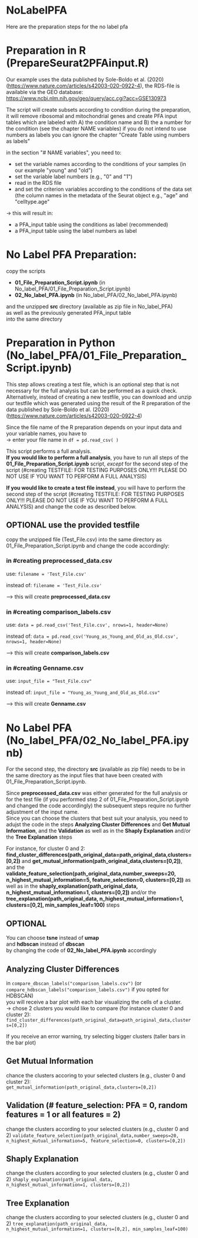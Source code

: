 # NoLabelPFA

Here are the preparation steps for the no label pfa

# Preparation in R (PrepareSeurat2PFAinput.R)

Our example uses the data published by Sole-Boldo et al. (2020) (https://www.nature.com/articles/s42003-020-0922-4), 
the RDS-file is available via the GEO database: https://www.ncbi.nlm.nih.gov/geo/query/acc.cgi?acc=GSE130973

The script will create subsets according to condition
during the preparation, it will remove ribosomal and mitochondrial genes 
and create PFA input tables which are labeled with A) the condition name and B) the a number for the condition (see the chapter NAME variables)
if you do not intend to use numbers as labels you can ignore the chapter "Create Table using numbers as labels"

in the section "# NAME variables", you need to:
* set the variable names according to the conditions of your samples (in our example "young" and "old")
* set the variable label numbers (e.g., "0" and "1")
* read in the RDS file
* and set the criterion variables according to the conditions of the data set 
  (the column names in the metadata of the Seurat object e.g., "age" and "celltype.age"

-> this will result in:
* a PFA_input table using the conditions as label (recommended) 
* a PFA_input table using the label numbers as label

# No Label PFA Preparation:

copy the scripts 
* **01_File_Preparation_Script.ipynb** (in No_label_PFA/01_File_Preparation_Script.ipynb)
* **02_No_label_PFA.ipynb** (in No_label_PFA/02_No_label_PFA.ipynb)

and the unzipped **src** directory (available as zip file in No_label_PFA)  
as well as the previously generated PFA_input table  
into the same directory 

# Preparation in Python (No_label_PFA/01_File_Preparation_Script.ipynb) 

This step allows creating a test file, which is an optional step that is not necessary for the full analysis but can be performed as a quick check.
Alternatively, instead of creating a new testfile, you can download and unzip our testfile which was generated using the result of the R preparation of the data published by Sole-Boldo et al. (2020) (https://www.nature.com/articles/s42003-020-0922-4)

Since the file name of the R preparation depends on your input data and your variable names, you have to  
-> enter your file name in `df = pd.read_csv( )` 

This script performs a full analysis.  
**If you would like to perform a full analysis**, you have to run all steps of the **01_File_Preparation_Script.ipynb** script, *except* for the second step of the script (#creating TESTFILE: FOR TESTING PURPOSES ONLY!!! PLEASE DO NOT USE IF YOU WANT TO PERFORM A FULL ANALYSIS) 

**If you would like to create a test file instead**, you will have to perform the second step of the script (#creating TESTFILE: FOR TESTING PURPOSES ONLY!!! PLEASE DO NOT USE IF YOU WANT TO PERFORM A FULL ANALYSIS) and change the code as described below.  



## OPTIONAL use the provided testfile
copy the unzipped file (Test_File.csv) into the same directory as 01_File_Preparation_Script.ipynb
and change the code accordingly:

### in #creating preprocessed_data.csv
use:
`filename = 'Test_File.csv'` 

instead of:
`filename = 'Test_File.csv'` 

--> this will create **preprocessed_data.csv**

### in #creating comparison_labels.csv
use:
`data = pd.read_csv('Test_File.csv', nrows=1, header=None)`

instead of:
`data = pd.read_csv('Young_as_Young_and_Old_as_Old.csv', nrows=1, header=None)`

--> this will create **comparison_labels.csv**

### in #creating Genname.csv
use:
`input_file = "Test_File.csv"`

instead of:
`input_file = "Young_as_Young_and_Old_as_Old.csv"`

--> this will create **Genname.csv**

# No Label PFA (No_label_PFA/02_No_label_PFA.ipynb) 

For the second step, the directory **src** (available as zip file) needs to be in the same directory as the input files that have been created with 01_File_Preparation_Script.ipynb.

Since **preprocessed_data.csv** was either generated for the full analysis or for the test file (if you performed step 2 of 01_File_Preparation_Script.ipynb and changed the code accordingly) the subsequent steps require no further adjustment of the input name.  
Since you can choose the clusters that best suit your analysis, you need to adujst the code in the steps **Analyzing Cluster Differences** and **Get Mutual Information**, and the **Validation** as well as in the **Shaply Explanation** and/or the **Tree Explanation** steps

For instance, for cluster 0 and 2: **find_cluster_differences(path_original_data=path_original_data,clusters=[0,2])** and **get_mutual_information(path_original_data,clusters=[0,2])**, and the **validate_feature_selection(path_original_data,number_sweeps=20, n_highest_mutual_information=5, feature_selection=0, clusters=[0,2])** as well as in the **shaply_explanation(path_original_data, n_highest_mutual_information=1, clusters=[0,2])** and/or the **tree_explanation(path_original_data, n_highest_mutual_information=1, clusters=[0,2], min_samples_leaf=100)** steps

## OPTIONAL
You can choose **tsne** instead of **umap**  
and **hdbscan** instead of **dbscan**  
by changing the code of **02_No_label_PFA.ipynb** accordingly

## Analyzing Cluster Differences
in `compare_dbscan_labels("comparison_labels.csv")` (or `compare_hdbscan_labels("comparison_labels.csv")` if you opted for HDBSCAN)  
you will receive a bar plot with each bar visualizing the cells of a cluster.  
-> chose 2 clusters you would like to compare (for instance cluster 0 and cluster 2):  
`find_cluster_differences(path_original_data=path_original_data,clusters=[0,2])`

If you receive an error warning, try selecting bigger clusters (taller bars in the bar plot)

## Get Mutual Information
chance the clusters accoring to your selected clusters (e.g., cluster 0 and cluster 2):  
`get_mutual_information(path_original_data,clusters=[0,2])`

## Validation (# feature_selection: PFA = 0, random features = 1 or all features = 2)
change the clusters according to your selected clusters (e.g., cluster 0 and 2)
`validate_feature_selection(path_original_data,number_sweeps=20, n_highest_mutual_information=5, feature_selection=0, clusters=[0,2])`

## Shaply Explanation
change the clusters according to your selected clusters (e.g., cluster 0 and 2)
`shaply_explanation(path_original_data, n_highest_mutual_information=1, clusters=[0,2])`

## Tree Explanation
change the clusters according to your selected clusters (e.g., cluster 0 and 2)
`tree_explanation(path_original_data, n_highest_mutual_information=1, clusters=[0,2], min_samples_leaf=100)`
